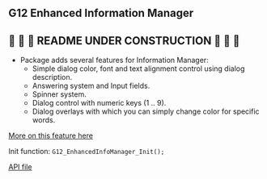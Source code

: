 ## G12 Enhanced Information Manager

## :construction: :construction_worker: :construction: README UNDER CONSTRUCTION :construction: :construction_worker: :construction:

 - Package adds several features for Information Manager:
   - Simple dialog color, font and text alignment control using dialog description.
   - Answering system and Input fields.
   - Spinner system.
   - Dialog control with numeric keys (1 .. 9).
   - Dialog overlays with which you can simply change color for specific words.

[More on this feature here](https://forum.worldofplayers.de/forum/threads/1571033-AFSP-ScriptPacket?p=26905995&viewfull=1#post26905995)

Init function: `G12_EnhancedInfoManager_Init();`

[API file](../Standalone-Packages/G12-EnhancedInfoManager/enhancedInfoManager_API.d)
